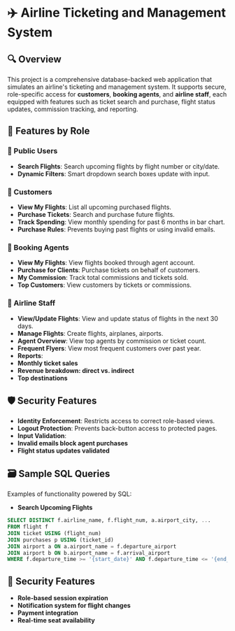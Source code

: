 # ✈️ Airline Ticketing and Management System

## 🔍 Overview

This project is a comprehensive database-backed web application that simulates an airline's ticketing and management system. It supports secure, role-specific access for **customers**, **booking agents**, and **airline staff**, each equipped with features such as ticket search and purchase, flight status updates, commission tracking, and reporting.


## 🧠 Features by Role

### 🧾 Public Users
- **Search Flights**: Search upcoming flights by flight number or city/date.
- **Dynamic Filters**: Smart dropdown search boxes update with input.

### 👤 Customers
- **View My Flights**: List all upcoming purchased flights.
- **Purchase Tickets**: Search and purchase future flights.
- **Track Spending**: View monthly spending for past 6 months in bar chart.
- **Purchase Rules**: Prevents buying past flights or using invalid emails.

### 💼 Booking Agents
- **View My Flights**: View flights booked through agent account.
- **Purchase for Clients**: Purchase tickets on behalf of customers.
- **My Commission**: Track total commissions and tickets sold.
- **Top Customers**: View customers by tickets or commissions.

### 🛫 Airline Staff
- **View/Update Flights**: View and update status of flights in the next 30 days.
- **Manage Flights**: Create flights, airplanes, airports.
- **Agent Overview**: View top agents by commission or ticket count.
- **Frequent Flyers**: View most frequent customers over past year.
- **Reports**:
- **Monthly ticket sales**
- **Revenue breakdown: direct vs. indirect**
- **Top destinations**


## 🛡️ Security Features

- **Identity Enforcement**: Restricts access to correct role-based views.
- **Logout Protection**: Prevents back-button access to protected pages.
- **Input Validation**:
- **Invalid emails block agent purchases**
- **Flight status updates validated**


## 🗃️ Sample SQL Queries

Examples of functionality powered by SQL:

- **Search Upcoming Flights**
```sql
SELECT DISTINCT f.airline_name, f.flight_num, a.airport_city, ...
FROM flight f
JOIN ticket USING (flight_num)
JOIN purchases p USING (ticket_id)
JOIN airport a ON a.airport_name = f.departure_airport
JOIN airport b ON b.airport_name = f.arrival_airport
WHERE f.departure_time >= '{start_date}' AND f.departure_time <= '{end_date}';
```

## 🧩 Security Features

- **Role-based session expiration**
- **Notification system for flight changes**
- **Payment integration**
- **Real-time seat availability**

